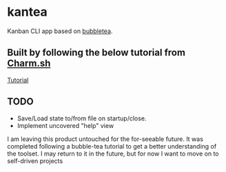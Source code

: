 # kantea
Kanban CLI app based on [bubbletea](https://github.com/charmbracelet/bubbletea). 

## Built by following the below tutorial from [Charm.sh](https://charm.sh/)
[Tutorial](https://www.youtube.com/playlist?list=PLLLtqOZfy0pcFoSIeGXO-SOaP9qLqd_AH6)

## TODO
 - Save/Load state to/from file on startup/close.
 - Implement uncovered "help" view

I am leaving this product untouched for the for-seeable future. It was completed following a bubble-tea tutorial to get a better understanding of the toolset. 
I may return to it in the future, but for now I want to move on to self-driven projects
